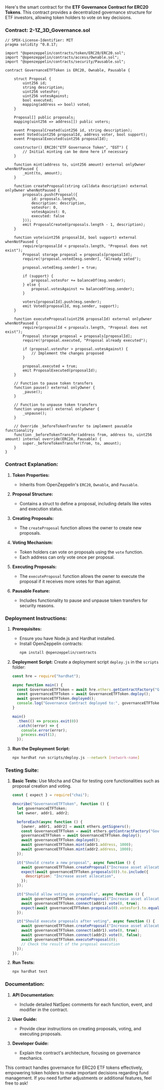 Here's the smart contract for the **ETF Governance Contract for ERC20 Tokens**. This contract provides a decentralized governance structure for ETF investors, allowing token holders to vote on key decisions.

### Contract: 2-1Z_3D_Governance.sol

```solidity
// SPDX-License-Identifier: MIT
pragma solidity ^0.8.17;

import "@openzeppelin/contracts/token/ERC20/ERC20.sol";
import "@openzeppelin/contracts/access/Ownable.sol";
import "@openzeppelin/contracts/security/Pausable.sol";

contract GovernanceETFToken is ERC20, Ownable, Pausable {
    
    struct Proposal {
        uint256 id;
        string description;
        uint256 votesFor;
        uint256 votesAgainst;
        bool executed;
        mapping(address => bool) voted;
    }

    Proposal[] public proposals;
    mapping(uint256 => address[]) public voters;

    event ProposalCreated(uint256 id, string description);
    event Voted(uint256 proposalId, address voter, bool support);
    event ProposalExecuted(uint256 proposalId);

    constructor() ERC20("ETF Governance Token", "EGT") {
        // Initial minting can be done here if necessary
    }

    function mint(address to, uint256 amount) external onlyOwner whenNotPaused {
        _mint(to, amount);
    }

    function createProposal(string calldata description) external onlyOwner whenNotPaused {
        proposals.push(Proposal({
            id: proposals.length,
            description: description,
            votesFor: 0,
            votesAgainst: 0,
            executed: false
        }));
        emit ProposalCreated(proposals.length - 1, description);
    }

    function vote(uint256 proposalId, bool support) external whenNotPaused {
        require(proposalId < proposals.length, "Proposal does not exist");
        Proposal storage proposal = proposals[proposalId];
        require(!proposal.voted[msg.sender], "Already voted");

        proposal.voted[msg.sender] = true;

        if (support) {
            proposal.votesFor += balanceOf(msg.sender);
        } else {
            proposal.votesAgainst += balanceOf(msg.sender);
        }

        voters[proposalId].push(msg.sender);
        emit Voted(proposalId, msg.sender, support);
    }

    function executeProposal(uint256 proposalId) external onlyOwner whenNotPaused {
        require(proposalId < proposals.length, "Proposal does not exist");
        Proposal storage proposal = proposals[proposalId];
        require(!proposal.executed, "Proposal already executed");

        if (proposal.votesFor > proposal.votesAgainst) {
            // Implement the changes proposed
        }

        proposal.executed = true;
        emit ProposalExecuted(proposalId);
    }

    // Function to pause token transfers
    function pause() external onlyOwner {
        _pause();
    }

    // Function to unpause token transfers
    function unpause() external onlyOwner {
        _unpause();
    }

    // Override _beforeTokenTransfer to implement pausable functionality
    function _beforeTokenTransfer(address from, address to, uint256 amount) internal override(ERC20, Pausable) {
        super._beforeTokenTransfer(from, to, amount);
    }
}
```

### Contract Explanation:

1. **Token Properties:**
   - Inherits from OpenZeppelin's `ERC20`, `Ownable`, and `Pausable`.

2. **Proposal Structure:**
   - Contains a struct to define a proposal, including details like votes and execution status.

3. **Creating Proposals:**
   - The `createProposal` function allows the owner to create new proposals.

4. **Voting Mechanism:**
   - Token holders can vote on proposals using the `vote` function.
   - Each address can only vote once per proposal.

5. **Executing Proposals:**
   - The `executeProposal` function allows the owner to execute the proposal if it receives more votes for than against.

6. **Pausable Feature:**
   - Includes functionality to pause and unpause token transfers for security reasons.

### Deployment Instructions:

1. **Prerequisites:**
   - Ensure you have Node.js and Hardhat installed.
   - Install OpenZeppelin contracts:
     ```bash
     npm install @openzeppelin/contracts
     ```

2. **Deployment Script:**
   Create a deployment script `deploy.js` in the `scripts` folder:

   ```javascript
   const hre = require("hardhat");

   async function main() {
     const GovernanceETFToken = await hre.ethers.getContractFactory("GovernanceETFToken");
     const governanceETFToken = await GovernanceETFToken.deploy();
     await governanceETFToken.deployed();
     console.log("Governance Contract deployed to:", governanceETFToken.address);
   }

   main()
     .then(() => process.exit(0))
     .catch((error) => {
       console.error(error);
       process.exit(1);
     });
   ```

3. **Run the Deployment Script:**
   ```bash
   npx hardhat run scripts/deploy.js --network [network-name]
   ```

### Testing Suite:

1. **Basic Tests:**
   Use Mocha and Chai for testing core functionalities such as proposal creation and voting.

   ```javascript
   const { expect } = require("chai");

   describe("GovernanceETFToken", function () {
     let governanceETFToken;
     let owner, addr1, addr2;

     beforeEach(async function () {
       [owner, addr1, addr2] = await ethers.getSigners();
       const GovernanceETFToken = await ethers.getContractFactory("GovernanceETFToken");
       governanceETFToken = await GovernanceETFToken.deploy();
       await governanceETFToken.deployed();
       await governanceETFToken.mint(addr1.address, 1000);
       await governanceETFToken.mint(addr2.address, 1000);
     });

     it("Should create a new proposal", async function () {
       await governanceETFToken.createProposal("Increase asset allocation");
       expect(await governanceETFToken.proposals(0)).to.include({
         description: "Increase asset allocation",
       });
     });

     it("Should allow voting on proposals", async function () {
       await governanceETFToken.createProposal("Increase asset allocation");
       await governanceETFToken.connect(addr1).vote(0, true);
       expect(await governanceETFToken.proposals(0).votesFor).to.equal(1000);
     });

     it("Should execute proposals after voting", async function () {
       await governanceETFToken.createProposal("Increase asset allocation");
       await governanceETFToken.connect(addr1).vote(0, true);
       await governanceETFToken.connect(addr2).vote(0, false);
       await governanceETFToken.executeProposal(0);
       // Check the result of the proposal execution
     });
   });
   ```

2. **Run Tests:**
   ```bash
   npx hardhat test
   ```

### Documentation:

1. **API Documentation:**
   - Include detailed NatSpec comments for each function, event, and modifier in the contract.

2. **User Guide:**
   - Provide clear instructions on creating proposals, voting, and executing proposals.

3. **Developer Guide:**
   - Explain the contract's architecture, focusing on governance mechanics.

This contract handles governance for ERC20 ETF tokens effectively, empowering token holders to make important decisions regarding fund management. If you need further adjustments or additional features, feel free to ask!